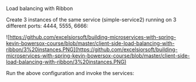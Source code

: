 Load balancing with Ribbon

Create 3 instances of the same service (simple-service2) running on 3 different ports: 4444, 5555, 6666:

![https://github.com/excelsiorsoft/building-microservices-with-spring-kevin-bowersox-course/blob/master/client-side-load-balancing-with-ribbon/3%20instances.PNG](https://github.com/excelsiorsoft/building-microservices-with-spring-kevin-bowersox-course/blob/master/client-side-load-balancing-with-ribbon/3%20instances.PNG)

Run the above configuration and invoke the services:

